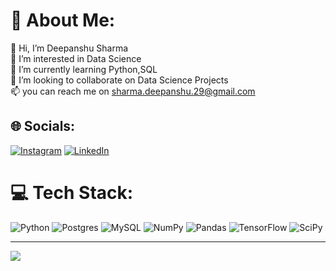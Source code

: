 # 💫 About Me:
👋 Hi, I’m Deepanshu Sharma<br>👀 I’m interested in Data Science<br>🌱 I’m currently learning Python,SQL<br>💞️ I’m looking to collaborate on Data Science Projects<br>📫 you can reach me on sharma.deepanshu.29@gmail.com


## 🌐 Socials:
[![Instagram](https://img.shields.io/badge/Instagram-%23E4405F.svg?logo=Instagram&logoColor=white)](https://instagram.com/stupe.fy_) [![LinkedIn](https://img.shields.io/badge/LinkedIn-%230077B5.svg?logo=linkedin&logoColor=white)](https://linkedin.com/in/deepanshus29) 

# 💻 Tech Stack:
![Python](https://img.shields.io/badge/python-3670A0?style=for-the-badge&logo=python&logoColor=ffdd54) ![Postgres](https://img.shields.io/badge/postgres-%23316192.svg?style=for-the-badge&logo=postgresql&logoColor=white) ![MySQL](https://img.shields.io/badge/mysql-%2300f.svg?style=for-the-badge&logo=mysql&logoColor=white) ![NumPy](https://img.shields.io/badge/numpy-%23013243.svg?style=for-the-badge&logo=numpy&logoColor=white) ![Pandas](https://img.shields.io/badge/pandas-%23150458.svg?style=for-the-badge&logo=pandas&logoColor=white) ![TensorFlow](https://img.shields.io/badge/TensorFlow-%23FF6F00.svg?style=for-the-badge&logo=TensorFlow&logoColor=white) ![SciPy](https://img.shields.io/badge/SciPy-%230C55A5.svg?style=for-the-badge&logo=scipy&logoColor=%white)

---
[![](https://visitcount.itsvg.in/api?id=deepanshus29&icon=0&color=0)](https://visitcount.itsvg.in)

